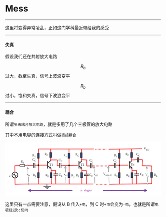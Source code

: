 # Mess

___

这里将变得异常凌乱，正如这门学科最近带给我的感受

___

#### 失真

假设我们还在共射放大电路

$$R_b$$ 过大，截至失真，信号上波浪变平

$$R_b$$ 过小，饱和失真，信号下波浪变平

___

#### 耦合

所谓`多级耦合放大电路`，就是多用了几个三极管的放大电路

其中不用电容的连接方式叫做`直接耦合`

![](assets/n_stages_common_emitter_amplifiers.png)

这里只有一点需要注意，假设从 B 传入`+电`，到 C 时`+电`会变为`-电`，也就是所谓`电极经过bc反向`
